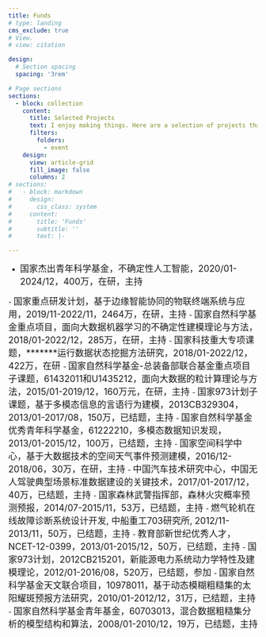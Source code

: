 ```yaml
---
title: Funds
# type: landing
cms_exclude: true
# View.
# view: citation

design:
  # Section spacing
  spacing: '3rem'

# Page sections
sections:
  - block: collection
    content:
      title: Selected Projects
      text: I enjoy making things. Here are a selection of projects that I have worked on over the years.
      filters:
        folders:
          - event
    design:
      view: article-grid
      fill_image: false
      columns: 2
# sections:
#   - block: markdown
#     design:
#       css_class: system
#     content:
#       title: 'Funds'
#       subtitle: ''
#       text: |-

---
```

- <font size="4">国家杰出青年科学基金，不确定性人工智能，2020/01-2024/12，400万，在研，主持
</font>
- <font size="4">国家重点研发计划，基于边缘智能协同的物联终端系统与应用，2019/11-2022/11，2464万，在研，主持
</font>
- <font size="4">国家自然科学基金重点项目，面向大数据机器学习的不确定性建模理论与方法，2018/01-2022/12，285万，在研，主持
</font>
- <font size="4">国家科技重大专项课题，*******运行数据状态挖掘方法研究，2018/01-2022/12，422万，在研
</font>
- <font size="4">国家自然科学基金-总装备部联合基金重点项目子课题，61432011和U1435212，面向大数据的粒计算理论与方法，2015/01-2019/12，160万元，在研，主持
</font>
- <font size="4">国家973计划子课题，基于多模态信息的言语行为建模，2013CB329304，2013/01-2017/08，150万，已结题，主持
</font>
- <font size="4">国家自然科学基金优秀青年科学基金，61222210，多模态数据知识发现，2013/01-2015/12，100万，已结题，主持
</font>
- <font size="4">国家空间科学中心，基于大数据技术的空间天气事件预测建模，2016/12-2018/06，30万，在研，主持
</font>
- <font size="4">中国汽车技术研究中心，中国无人驾驶典型场景标准数据建设的关键技术，2017/01-2017/12，40万，已结题，主持
</font>
- <font size="4">国家森林武警指挥部，森林火灾概率预测预报，2014/07-2015/11，53万，已结题，主持
</font>
- <font size="4">燃气轮机在线故障诊断系统设计开发, 中船重工703研究所, 2012/11-2013/11，50万，已结题，主持
</font>
- <font size="4">教育部新世纪优秀人才，NCET-12-0399，2013/01-2015/12，50万，已结题，主持
</font>
- <font size="4">国家973计划，2012CB215201，新能源电力系统动力学特性及建模理论，2012/01-2016/08，520万，已结题，参加
</font>
- <font size="4">国家自然科学基金天文联合项目，10978011，基于动态模糊粗糙集的太阳耀斑预报方法研究，2010/01-2012/12，31万，已结题，主持
</font>
- <font size="4">国家自然科学基金青年基金，60703013，混合数据粗糙集分析的模型结构和算法，2008/01-2010/12，19万，已结题，主持
</font>

